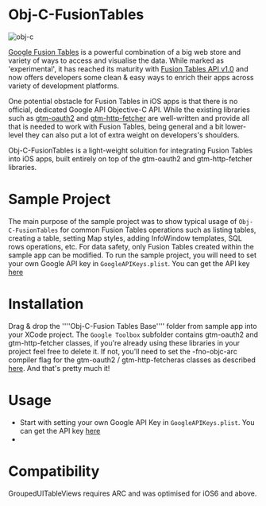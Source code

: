 Obj-C-FusionTables
==================

![obj-c](http://goo.gl/S71pRK)

[Google Fusion Tables](http://www.google.com/drive/apps.html#fusiontables) is a powerful combination of a big web store and variety of ways to access and visualise the data. While marked as 'experimental', it has reached its maturity with [Fusion Tables API v1.0](https://developers.google.com/fusiontables/) and now offers developers some clean & easy ways to enrich their apps across variety of development platforms. 

One potential obstacle for Fusion Tables in iOS apps is that there is no official, dedicated Google API Objective-C API. While the existing libraries such as [gtm-oauth2](https://code.google.com/p/gtm-oauth2/) and [gtm-http-fetcher](https://code.google.com/p/gtm-http-fetcher/) are well-written and provide all that is needed to work with Fusion Tables, being general and a bit lower-level they can also put a lot of extra weight on developers's shoulders.

Obj-C-FusionTables is a light-weight soluition for integrating Fusion Tables into iOS apps, built entirely on top of the gtm-oauth2 and gtm-http-fetcher libraries. 

# Sample Project
The main purpose of the sample project was to show typical usage of ````Obj-C-FusionTables```` for common Fusion Tables operations such as listing tables, creating a table, setting Map styles, adding InfoWindow templates, SQL rows operations, etc. For data safety, only Fusion Tables created within the sample app can be modified.
To run the sample project, you will need to set your own Google API key in ````GoogleAPIKeys.plist````. You can get the API key [here](https://developers.google.com/fusiontables/docs/v1/using#APIKey)

# Installation
Drag & drop the ''''Obj-C-Fusion Tables Base'''' folder from sample app into your XCode project. The ````Google Toolbox```` subfolder contains gtm-oauth2 and gtm-http-fetcher classes, if you're already using these libraries in your project feel free to delete it. If not, you'll need to set the -fno-objc-arc compiler flag for the gtm-oauth2 /  gtm-http-fetcheras classes as described [here](https://code.google.com/p/gtm-http-fetcher/wiki/GTMHTTPFetcherIntroduction#Adding_the_Fetcher_to_Your_Project).
And that's pretty much it!

# Usage
* Start with setting your own Google API Key in ````GoogleAPIKeys.plist````. You can get the API key [here](https://developers.google.com/fusiontables/docs/v1/using#APIKey)
* 



# Compatibility
GroupedUITableViews requires ARC and was optimised for iOS6 and above.
